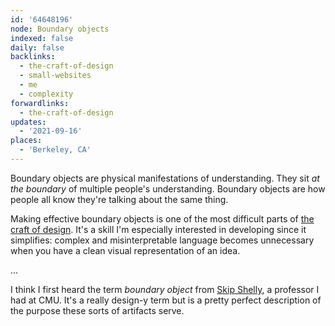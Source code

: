 ```yaml
---
id: '64648196'
node: Boundary objects
indexed: false
daily: false
backlinks:
  - the-craft-of-design
  - small-websites
  - me
  - complexity
forwardlinks:
  - the-craft-of-design
updates:
  - '2021-09-16'
places:
  - 'Berkeley, CA'
---
```

Boundary objects are physical manifestations of understanding. They sit *at the boundary* of multiple people's understanding. Boundary objects are how people all know they're talking about the same thing. 

Making effective boundary objects is one of the most difficult parts of [the craft of design](the-craft-of-design.md). It's a skill I'm especially interested in developing since it simplifies: complex and misinterpretable language becomes unnecessary when you have a clean visual representation of an idea.

...

I think I first heard the term *boundary object* from [Skip Shelly](https://hcii.cmu.edu/people/martin-shelly), a professor I had at CMU. It's a really design-y term but is a pretty perfect description of the purpose these sorts of artifacts serve. 
